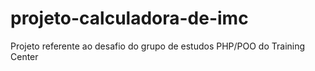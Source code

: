 # projeto-calculadora-de-imc
Projeto referente ao desafio do grupo de estudos PHP/POO do Training Center
